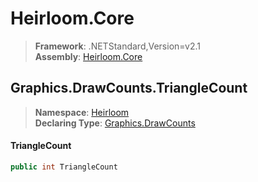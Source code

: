# Heirloom.Core

> **Framework**: .NETStandard,Version=v2.1  
> **Assembly**: [Heirloom.Core][0]  

## Graphics.DrawCounts.TriangleCount

> **Namespace**: [Heirloom][0]  
> **Declaring Type**: [Graphics.DrawCounts][1]  

#### TriangleCount

```cs
public int TriangleCount
```

[0]: ../../../Heirloom.Core.md
[1]: ../Graphics.DrawCounts.md
